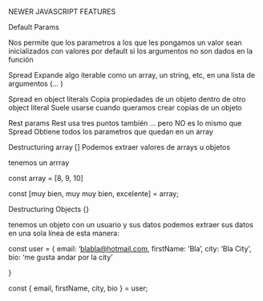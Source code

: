NEWER JAVASCRIPT FEATURES

Default Params 

Nos permite que los parametros a los que les pongamos un valor sean inicializados
con valores por default si los argumentos no son dados en la función 


Spread 
Expande algo iterable como un array, un string, etc, en una lista de argumentos 
(… )

Spread en object literals 
Copia propiedades de un objeto dentro de otro object literal
Suele usarse cuando queramos crear copias de un objeto 

Rest params
Rest usa tres puntos también … pero NO es lo mismo que Spread 
Obtiene todos los parametros que quedan en un array 

Destructuring array []
Podemos extraer valores de arrays u objetos 

tenemos un arrray 

const array = [8, 9, 10]

const [muy bien, muy muy bien, excelente] = array; 


Destructuring Objects {}

tenemos un objeto con un usuario y sus datos 
podemos extraer sus datos en una sola línea de esta manera: 

const user = {
	email: ‘blabla@hotmail.com, 
	firstName: ‘Bla’, 
	city: ‘Bla City’, 
	bio: ‘me gusta andar por la city’

}

const { email, firstName, city, bio } = user; 

